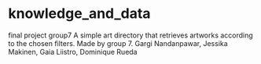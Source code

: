# knowledge_and_data
final project group7
A simple art directory that retrieves artworks according to the chosen filters. Made by group 7. Gargi Nandanpawar, Jessika Makinen, Gaia Liistro, Dominique Rueda

